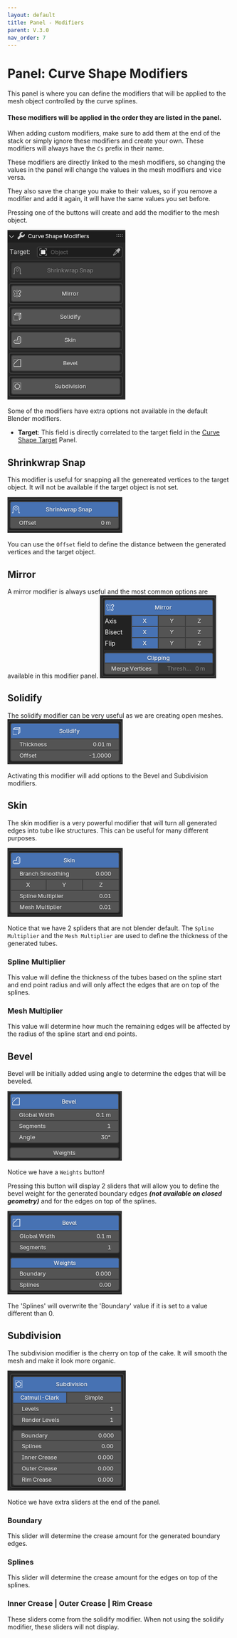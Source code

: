 ```yaml
---
layout: default
title: Panel - Modifiers
parent: V.3.0
nav_order: 7
---
```


# Panel: Curve Shape Modifiers
This panel is where you can define the modifiers that will be applied to the mesh object controlled by the curve splines.

#### These modifiers will be applied in the order they are listed in the panel. 
When adding custom modifiers, make sure to add them at the end of the stack or simply ignore these modifiers and create your own. 
These modifiers will always have the `Cs` prefix in their name.

These modifiers are directly linked to the mesh modifiers, so changing the values in the panel will change the values in the mesh modifiers and vice versa.

They also save the change you make to their values, so if you remove a modifier and add it again, it will have the same values you set before.

Pressing one of the buttons will create and add the modifier to the mesh object.

![panel_mods](../assets/panel_mods.png)


Some of the modifiers have extra options not available in the default Blender modifiers.

- **Target**: This field is directly correlated to the target field in the [Curve Shape Target](8-panel-target.md) Panel.


## Shrinkwrap Snap
This modifier is useful for snapping all the genereated vertices to the target object. It will not be available if the target object is not set.

![shrink_snap](../assets/shrink_snap.png)

You can use the `Offset` field to define the distance between the generated vertices and the target object.

## Mirror
A mirror modifier is always useful and the most common options are available in this modifier panel.
![mirror_mod](../assets/mirror_mod.png)

## Solidify
The solidify modifier can be very useful as we are creating open meshes.
![sol_mod](../assets/sol_mod.png)

Activating this modifier will add options to the Bevel and Subdivision modifiers.

## Skin
The skin modifier is a very powerful modifier that will turn all generated edges into tube like structures. This can be useful for many different purposes.

![skin_mod](../assets/skin_mod.png)

Notice that we have 2 spliders that are not blender default.
The `Spline Multiplier` and the `Mesh Multiplier` are used to define the thickness of the generated tubes.

### Spline Multiplier
This value will define the thickness of the tubes based on the spline start and end point radius and will only affect the edges that are on top of the splines.

### Mesh Multiplier
This value will determine how much the remaining edges will be affected by the radius of the spline start and end points.

## Bevel
Bevel will be initially added using angle to determine the edges that will be beveled.

![bevel_mod_a](../assets/bevel_mod_a.png)

Notice we have a `Weights` button!

Pressing this button will display 2 sliders that will allow you to define the bevel weight for the generated boundary edges ***(not available on closed geometry)*** and for the edges on top of the splines.

![bevel_mod_b](../assets/bevel_mod_b.png)

The 'Splines' will overwrite the 'Boundary' value if it is set to a value different than 0.


## Subdivision
The subdivision modifier is the cherry on top of the cake. It will smooth the mesh and make it look more organic.

![subd_mod](../assets/subd_mod.png)

Notice we have extra sliders at the end of the panel.

### Boundary
This slider will determine the crease amount for the generated boundary edges.

### Splines
This slider will determine the crease amount for the edges on top of the splines.

### Inner Crease | Outer Crease | Rim Crease
These sliders come from the solidify modifier. When not using the solidify modifier, these sliders will not display.